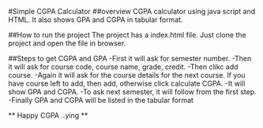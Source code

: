#Simple CGPA Calculator
##overview
CGPA calculator using java script and HTML.
It also shows GPA and CGPA in tabular format.

##How to run the project
The project has a index.html file.
Just clone the project and open the file in browser.

##Steps to get CGPA and GPA
-First it will ask for semester number.
-Then it will ask for course code, course name, grade, credit.
-Then clikc add course.
-Again it will ask for the course details for the next course. If you have course left to add, then add, otherwise click calculate CGPA.
-It will show GPA and CGPA.
-To ask next semester, it will follow from the first step.
-Finally GPA and CGPA will be listed in the tabular format

** Happy CGPA ..ying **

